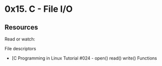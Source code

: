# 0x15. C - File I/O
## Resources
Read or watch:

File descriptors
- [C Programming in Linux Tutorial #024 - open() read() write() Functions
